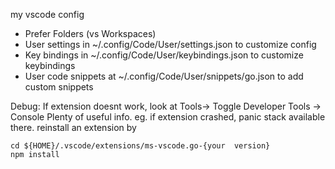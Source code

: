 my vscode config

- Prefer Folders (vs Workspaces)
- User settings in ~/.config/Code/User/settings.json to customize config
- Key bindings in ~/.config/Code/User/keybindings.json to customize keybindings
- User code snippets at ~/.config/Code/User/snippets/go.json to add custom snippets

Debug:
If extension doesnt work, look at Tools-> Toggle Developer Tools -> Console
Plenty of useful info.
eg. if extension crashed, panic stack available there.
reinstall an extension by
```
cd ${HOME}/.vscode/extensions/ms-vscode.go-{your  version}
npm install
```
